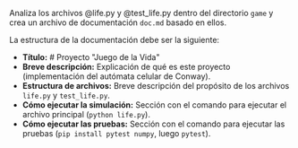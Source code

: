 Analiza los archivos @life.py y @test_life.py dentro del directorio `game` y crea un archivo de documentación `doc.md` basado en ellos.

La estructura de la documentación debe ser la siguiente:
-   **Título:** # Proyecto "Juego de la Vida"
-   **Breve descripción:** Explicación de qué es este proyecto (implementación del autómata celular de Conway).
-   **Estructura de archivos:** Breve descripción del propósito de los archivos `life.py` y `test_life.py`.
-   **Cómo ejecutar la simulación:** Sección con el comando para ejecutar el archivo principal (`python life.py`).
-   **Cómo ejecutar las pruebas:** Sección con el comando para ejecutar las pruebas (`pip install pytest numpy`, luego `pytest`).